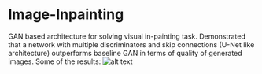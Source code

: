 # Image-Inpainting
GAN based architecture for solving visual in-painting task. Demonstrated that a network with multiple discriminators and skip connections (U-Net like architecture) outperforms baseline GAN in terms of quality of generated images.
Some of the results:
![alt text](https://github.com/Rajeshyd0308/Image-Inpainting/tree/main/images/results.png)
